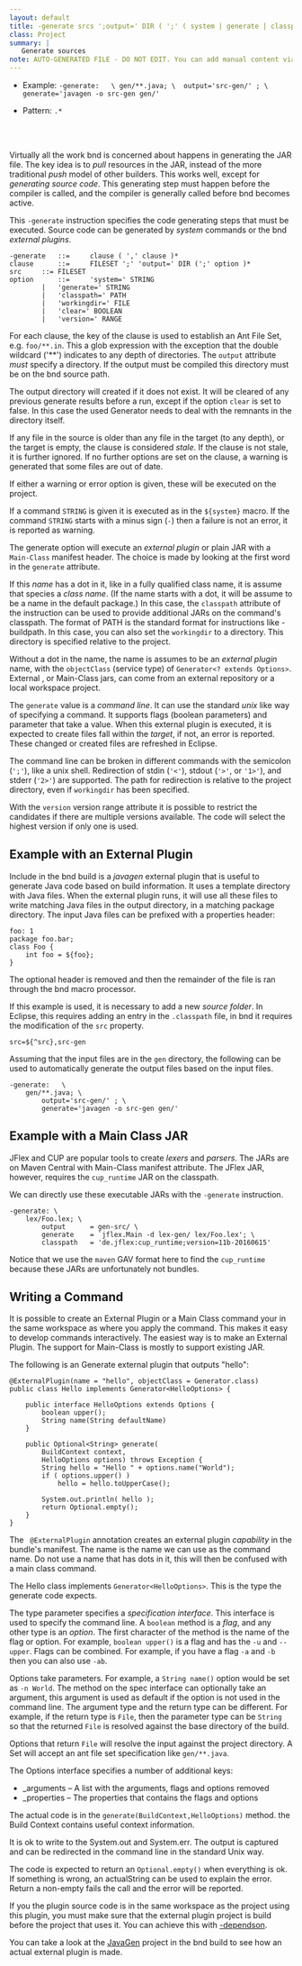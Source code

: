 ```yaml
---
layout: default
title: -generate srcs ';output=' DIR ( ';' ( system | generate | classpath))* ...
class: Project
summary: |
   Generate sources
note: AUTO-GENERATED FILE - DO NOT EDIT. You can add manual content via same filename in ext folder. 
---
```


- Example: `-generate:   \
        gen/**.java; \ 
            output='src-gen/' ; \ 
            generate='javagen -o src-gen gen/'`

- Pattern: `.*`

<!-- Manual content from: ext/generate.md --><br /><br />

Virtually all the work bnd is concerned about happens in generating the JAR file. The key idea is to _pull_ resources in the JAR, instead of the more traditional _push_ model of other builders. This works well, except for _generating source code_. This generating step must happen before the compiler is called, and the compiler is generally called before bnd becomes active. 

This `-generate` instruction specifies the code generating steps that must be executed. Source code can be generated by _system_ commands or the bnd _external plugins_.

	-generate	::= 	clause ( ',' clause )*
	clause		::= 	FILESET ';' 'output=' DIR (';' option )*
	src		::=	FILESET
	option		::= 	'system=' STRING
			|   'generate=' STRING
	        |   'classpath=' PATH
	        |   'workingdir=' FILE
	        |   'clear=' BOOLEAN
	        |   'version=' RANGE

For each clause, the key of the clause is used to establish an Ant File Set, e.g. `foo/**.in`. This a glob expression with the exception that the double wildcard ('**') indicates to any depth of directories. The `output` attribute _must_ specify a directory. If the output must be compiled this directory must be on the bnd source path.

The output directory will created if it does not exist. It will be cleared of any previous generate results before a run, except if the option `clear` is set to false. In this case the used Generator needs to deal with the remnants in the directory itself.

If any file in the source is older than any file in the target (to any depth), or the target is empty, the clause is considered _stale_. If the clause is not stale, it is further ignored. If no further options are set on the clause, a warning is generated that some files are out of date. 

If either a warning or error option is given, these will be executed on the project.

If a command `STRING` is given it is executed as in the `${system}` macro. If the command `STRING` starts with a 
minus sign (`-`) then a failure is not an error, it is reported as warning.

The generate option will execute an _external plugin_ or plain JAR with a `Main-Class` manifest header. The choice is made by looking at the first word in the `generate` attribute.

If this _name_ has a dot in it, like in a fully qualified class name, it is assume that species a _class name_. (If the name starts with a dot, it will be assume to be a name in the default package.) In this case, the `classpath` attribute of the instruction can be used to provide additional JARs on the command's classpath. The format of PATH is the standard format for instructions like -buildpath. In this case, you can also set the `workingdir` to a directory. This directory is specified relative to the project.

Without a dot in the name, the name is assumes to be an _external plugin_ name, with the `objectClass` (service type) of `Generator<? extends Options>`. External , or Main-Class jars, can come from an external repository or a local workspace project.

The `generate` value is a _command line_. It can use the standard _unix_ like way of specifying a command. It supports flags (boolean parameters) and parameter that take a value. When this external plugin is executed, it is expected to create files fall within the _target_, if not, an error is reported. These changed or created files are refreshed in Eclipse.

The command line can be broken in different commands with the semicolon (`';'`), like a unix shell. Redirection of stdin (`'<'`), stdout (`'>'`, or `'1>'`), and stderr (`'2>'`) are supported.  The path for redirection is relative to the project directory, even if `workingdir` has been specified.

With the `version` version range attribute it is possible to restrict the candidates if there are multiple versions available. The code will select the highest version if only one is used.

## Example with an External Plugin

Include in the bnd build is a _javagen_ external plugin that is useful to generate Java code based on build information. It uses a template directory with Java files. When the external plugin runs, it will use all these files to write matching Java files in the output directory, in a matching package directory. The input Java files can be prefixed with a properties header:

    foo: 1
    package foo.bar;
    class Foo {
        int foo = ${foo};
    }

The optional header is removed and then the remainder of the file is ran through the bnd macro processor.

If this example is used, it is necessary to add a new _source folder_. In Eclipse, this requires adding an entry in the `.classpath` file, in bnd it requires the modification of the `src` property.  

    src=${^src},src-gen

Assuming that the input files are in the `gen` directory, the following can be used to automatically generate the output files based on the input files.

    -generate:   \
        gen/**.java; \ 
            output='src-gen/' ; \ 
            generate='javagen -o src-gen gen/'

## Example with a Main Class JAR

JFlex and CUP are popular tools to create _lexers_ and _parsers_. The JARs are on Maven Central with  Main-Class manifest attribute. The JFlex JAR, however, requires the `cup_runtime` JAR on the classpath.

We can directly use these executable JARs with the `-generate` instruction.

    -generate: \
        lex/Foo.lex; \
            output      = gen-src/ \
            generate    = `jflex.Main -d lex-gen/ lex/Foo.lex'; \
            classpath   = 'de.jflex:cup_runtime;version=11b-20160615'

Notice that we use the `maven` GAV format here to find the `cup_runtime` because these JARs are unfortunately not bundles.


## Writing a Command

It is possible to create an External Plugin or a Main Class command your in the same workspace as where you apply the command. This makes it easy to develop commands interactively. The easiest way is to make an External Plugin. The support for Main-Class is mostly to support existing JAR.

The following is an Generate external plugin that outputs "hello":

    @ExternalPlugin(name = "hello", objectClass = Generator.class)
    public class Hello implements Generator<HelloOptions> {
    
        public interface HelloOptions extends Options {
            boolean upper();
            String name(String defaultName)
        }
        
        public Optional<String> generate(
            BuildContext context, 
            HelloOptions options) throws Exception {
            String hello = "Hello " + options.name("World");
            if ( options.upper() )
                hello = hello.toUpperCase();
                
            System.out.println( hello );
            return Optional.empty();
        }
    }

The ` @ExternalPlugin` annotation creates an external plugin _capability_ in the bundle's manifest. The name is the name we can use as the command name. Do not use a name that has dots in it, this will then be confused with a main class command.

The Hello class implements `Generator<HelloOptions>`. This is the type the generate code expects. 

The type parameter specifies a _specification interface_. This interface is used to specify the command line. A `boolean` method is a _flag_, and any other type is an _option_. The first character of the method is the name of the flag or option. For example, `boolean upper()` is a flag and has the `-u` and `--upper`. Flags can be combined. For example, if you have a flag `-a` and `-b` then you can also use `-ab`.

Options take parameters. For example, a `String name()` option would be set as `-n World`. The method on the spec interface can optionally take an argument, this argument is used as default if the option is not used in the command line. The argument type and the return type can be different. For example, if the return type is `File`, then the parameter type can be `String` so that the returned `File` is resolved against the base directory of the build.

Options that return `File` will resolve the input against the project directory. A Set<File> will accept an ant file set specification like `gen/**.java`.

The Options interface specifies a number of additional keys:

* _arguments – A list with the arguments, flags and options removed
* _properties – The properties that contains the flags and options

The actual code is in the `generate(BuildContext,HelloOptions)` method. the Build Context contains useful context information. 

It is ok to write to the System.out and System.err. The output is captured and can be redirected in the command line in the standard Unix way. 

The code is expected to return an `Optional.empty()` when everything is ok. If something is wrong, an actualString can be used to explain the error. Return a non-empty fails the call and the error will be reported.

If you the plugin source code is in the same workspace as the project using this plugin, you must make sure that the external plugin project is build before the project that uses it. You can achieve this with [-dependson](dependson.html). 

You can take a look at the [JavaGen](https://github.com/bndtools/bnd/tree/master/biz.aQute.bnd.javagen) project in the bnd build to see how an actual external plugin is made.
